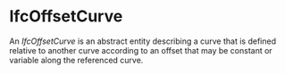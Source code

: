 IfcOffsetCurve
==============

An _IfcOffsetCurve_ is an abstract entity describing a curve that is defined relative to another curve according to an offset that may be constant or variable along the referenced curve.
